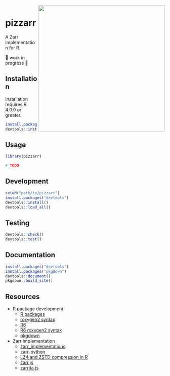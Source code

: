 <img src="https://upload.wikimedia.org/wikipedia/commons/thumb/8/86/Grandma-pizza-01.jpg/640px-Grandma-pizza-01.jpg" width="400" align="right"/> 

# pizzarr

A Zarr implementation for R.

🚧 work in progress 🚧

## Installation

Installation requires R 4.0.0 or greater.

```r
install.packages("devtools")
devtools::install_github("keller-mark/pizzarr")
```

## Usage

```r
library(pizzarr)

# TODO
```


## Development


```r
setwd("path/to/pizzarr")
install.packages("devtools")
devtools::install()
devtools::load_all()
```

## Testing

```r
devtools::check()
devtools::test()
```

## Documentation

```r
install.packages("devtools")
install.packages("pkgdown")
devtools::document()
pkgdown::build_site()
```

## Resources

- R package development
  - [R packages](https://r-pkgs.org/)
  - [roxygen2 syntax](https://cran.r-project.org/web/packages/roxygen2/vignettes/rd-formatting.html)
  - [R6](https://r6.r-lib.org/index.html)
  - [R6 roxygen2 syntax](https://www.tidyverse.org/blog/2019/11/roxygen2-7-0-0/#r6-documentation)
  - [pkgdown](https://pkgdown.r-lib.org/)
- Zarr implementation
  - [zarr_implementations](https://github.com/zarr-developers/zarr_implementations)
  - [zarr-python](https://github.com/zarr-developers/zarr-python)
  - [LZ4 and ZSTD compression in R](https://github.com/traversc/qs)
  - [zarr.js](https://github.com/gzuidhof/zarr.js)
  - [zarrita.js](https://github.com/manzt/zarrita.js)
